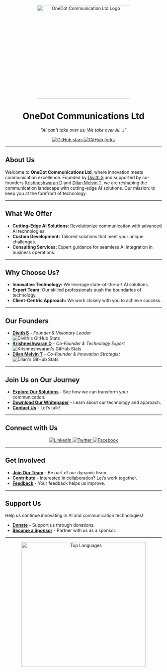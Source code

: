 <p align="center">
  <img src="https://avatars.githubusercontent.com/u/166745812?s=200&v=4" alt="OneDot Communication Ltd Logo" width="300"/>
</p>

<h1 align="center">OneDot Communications Ltd</h1>
<p align="center"><em>"AI can't take over us; We take over AI...!"</em></p>

<p align="center">
  <a href="https://github.com/OneDot-Communications">
    <img src="https://img.shields.io/github/stars/OneDot-Communications?style=social" alt="GitHub stars"/>
  </a>
  <a href="https://github.com/OneDot-Communications">
    <img src="https://img.shields.io/github/forks/OneDot-Communications?style=social" alt="GitHub forks"/>
  </a>
</p>

---

## **About Us**

Welcome to **OneDot Communications Ltd**, where innovation meets communication excellence. Founded by [Divith S](#) and supported by co-founders [Krishneshwaran D](#) and [Dilan Melvin T](#), we are reshaping the communication landscape with cutting-edge AI solutions. Our mission: to keep you at the forefront of technology.

---

## **What We Offer**

- **Cutting-Edge AI Solutions:** Revolutionize communication with advanced AI technologies.
- **Custom Development:** Tailored solutions that meet your unique challenges.
- **Consulting Services:** Expert guidance for seamless AI integration in business operations.

---

## **Why Choose Us?**

- **Innovative Technology:** We leverage state-of-the-art AI solutions.
- **Expert Team:** Our skilled professionals push the boundaries of technology.
- **Client-Centric Approach:** We work closely with you to achieve success.

---

## **Our Founders**

- **[Divith S](#)** - *Founder & Visionary Leader*  
  ![Divith's GitHub Stats](https://github-readme-stats.vercel.app/api?username=Divith123&show_icons=true&theme=radical)
- **[Krishneshwaran D](#)** - *Co-Founder & Technology Expert*  
  ![Krishneshwaran's GitHub Stats](https://github-readme-stats.vercel.app/api?username=Krishneshwaran&show_icons=true&theme=merko)
- **[Dilan Melvin T](#)** - *Co-Founder & Innovation Strategist*  
  ![Dilan's GitHub Stats](https://github-readme-stats.vercel.app/api?username=dilanmelvin&show_icons=true&theme=cobalt)

---

## **Join Us on Our Journey**

- **[Explore Our Solutions](#)** - See how we can transform your communication.
- **[Download Our Whitepaper](#)** - Learn about our technology and approach.
- **[Contact Us](mailto:info@onedotcommunication.com)** - Let’s talk!

---

## **Connect with Us**

<p align="center">
  <a href="https://www.linkedin.com/company/onedot-communications" target="_blank">
    <img src="https://img.shields.io/badge/LinkedIn-0077B5?style=for-the-badge&logo=linkedin&logoColor=white" alt="LinkedIn"/>
  </a>
  <a href="https://twitter.com/OneDotCommunications" target="_blank">
    <img src="https://img.shields.io/badge/Twitter-1DA1F2?style=for-the-badge&logo=twitter&logoColor=white" alt="Twitter"/>
  </a>
  <a href="https://www.facebook.com/OneDotCommunications" target="_blank">
    <img src="https://img.shields.io/badge/Facebook-1877F2?style=for-the-badge&logo=facebook&logoColor=white" alt="Facebook"/>
  </a>
</p>

---

## **Get Involved**

- **[Join Our Team](https://t.me/ninjaonsteroids)** - Be part of our dynamic team.
- **[Contribute](#)** - Interested in collaboration? Let’s work together.
- **[Feedback](mailto:onedotcommunications@gmail.com)** - Your feedback helps us improve.

---

## **Support Us**

Help us continue innovating in AI and communication technologies!

- **[Donate](#)** - Support us through donations.
- **[Become a Sponsor](#)** - Partner with us as a sponsor.

---

<p align="center">
  <img src="https://github-readme-stats.vercel.app/api/top-langs/?username=OneDot-Communications&layout=compact&theme=chartreuse-dark" alt="Top Languages" width="400"/>
</p>
